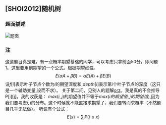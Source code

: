 ## [SHOI2012]随机树
### 题面描述
![题面](https://cdn.luogu.org/upload/pic/6555.png)
### 注
这道题目真是难。有一点概率期望基础的同学，可以考虑只拿前面50分，即问题1。这里要用到期望的一个公式。根据期望线性，
$$E(\alpha A+\beta B) = \alpha E(A)+\beta E(B)$$
设$f[i]$表示叶子节点个数为$i$的期望深度和,$depth[i]$表示第$i$个叶子节点的深度（这只是一个辅助变量,设而不求）。
关于第二问，见别人的题解[orz](https://www.luogu.org/problemnew/solution/P3830)。我是真的不会推导P[i][j]。我的收获是：
$max(i,j)$的期望值并不等于$max(i的期望值,j的期望值)$,因为我们要考虑$i,j$的分布。这个时候就不能直接求期望了，我们要转而求概率（不然题目几乎无法做）。
听说有个公式：
$$E(x) = \sum_i{P(i\leq x)}$$
